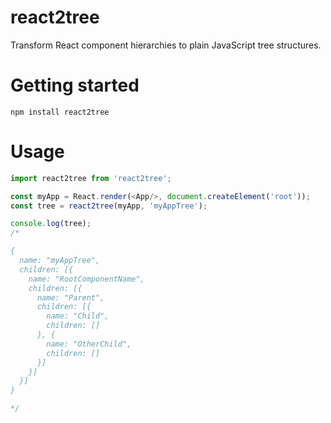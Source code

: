 react2tree
=========================

Transform React component hierarchies to plain JavaScript tree structures.

# Getting started

`npm install react2tree`

# Usage

```javascript
import react2tree from 'react2tree';

const myApp = React.render(<App/>, document.createElement('root'));
const tree = react2tree(myApp, 'myAppTree');

console.log(tree);
/*

{
  name: "myAppTree",
  children: [{
    name: "RootComponentName",
    children: [{
      name: "Parent",
      children: [{
        name: "Child",
        children: []
      }, {
        name: "OtherChild",
        children: []
      }]
    }]
  }]
}

*/

```
